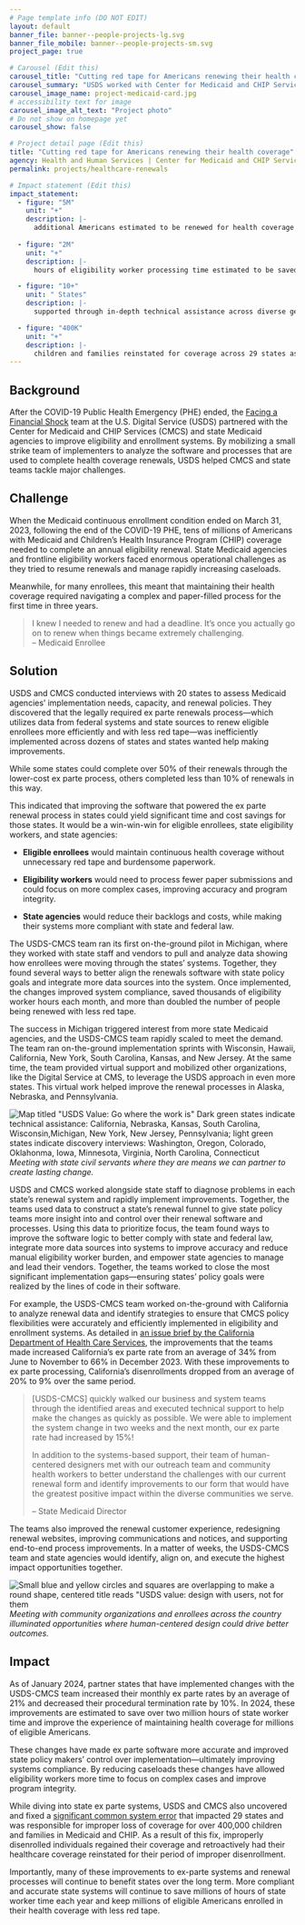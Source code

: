```yaml
---
# Page template info (DO NOT EDIT)
layout: default
banner_file: banner--people-projects-lg.svg
banner_file_mobile: banner--people-projects-sm.svg
project_page: true

# Carousel (Edit this)
carousel_title: "Cutting red tape for Americans renewing their health coverage"
carousel_summary: "USDS worked with Center for Medicaid and CHIP Services to partner with state Medicaid agencies to help improve state eligibility and enrollment systems."
carousel_image_name: project-medicaid-card.jpg
# accessibility text for image
carousel_image_alt_text: "Project photo"
# Do not show on homepage yet
carousel_show: false

# Project detail page (Edit this)
title: "Cutting red tape for Americans renewing their health coverage"
agency: Health and Human Services | Center for Medicaid and CHIP Services 
permalink: projects/healthcare-renewals

# Impact statement (Edit this)
impact_statement:
  - figure: "5M"
    unit: "+"
    description: |-
      additional Americans estimated to be renewed for health coverage via ex parte processing in 2024
      
  - figure: "2M"
    unit: "+"
    description: |-
      hours of eligibility worker processing time estimated to be saved in 2024

  - figure: "10+"
    unit: " States"
    description: |-
      supported through in-depth technical assistance across diverse geographies, populations, and needs

  - figure: "400K"
    unit: "+"
    description: |-
      children and families reinstated for coverage across 29 states as a result of actions taken by CMCS and supported by USDS
---
```


## Background

After the COVID-19 Public Health Emergency (PHE) ended, the [Facing a Financial Shock](https://www.performance.gov/cx/life-experiences/facing-a-financial-shock/) team at the U.S. Digital Service (USDS) partnered with the Center for Medicaid and CHIP Services (CMCS) and state Medicaid agencies to improve eligibility and enrollment systems. By mobilizing a small strike team of implementers to analyze the software and processes that are used to complete health coverage renewals, USDS helped CMCS and state teams tackle major challenges.
 



## Challenge

When the Medicaid continuous enrollment condition ended on March 31, 2023, following the end of the COVID-19 PHE, tens of millions of Americans with Medicaid and Children’s Health Insurance Program (CHIP) coverage needed to complete an annual eligibility renewal. State Medicaid agencies and frontline eligibility workers faced enormous operational challenges as they tried to resume renewals and manage rapidly increasing caseloads.

Meanwhile, for many enrollees, this meant that maintaining their health coverage required navigating a complex and paper-filled process for the first time in three years.


<blockquote class="pullquote" markdown="1">
I knew I needed to renew and had a deadline. It’s once you actually go on to renew when things became extremely challenging.
 <footer>– Medicaid Enrollee</footer>
</blockquote>


## Solution

USDS and CMCS conducted interviews with 20 states to assess Medicaid agencies’ implementation needs, capacity, and renewal policies. They discovered that the legally required ex parte renewals process—which utilizes data from federal systems and state sources to renew eligible enrollees more efficiently and with less red tape—was inefficiently implemented across dozens of states and states wanted help making improvements.

While some states could complete over 50% of their renewals through the lower-cost ex parte process, others completed less than 10% of renewals in this way.

This indicated that improving the software that powered the ex parte renewal process in states could yield significant time and cost savings for those states. It would be a win-win-win for eligible enrollees, state eligibility workers, and state agencies:

- **Eligible enrollees** would maintain continuous health coverage without unnecessary red tape and burdensome paperwork.

- **Eligibility workers** would need to process fewer paper submissions and could focus on more complex cases, improving accuracy and program integrity.

- **State agencies** would reduce their backlogs and costs, while making their systems more compliant with state and federal law.

The USDS-CMCS team ran its first on-the-ground pilot in Michigan, where they worked with state staff and vendors to pull and analyze data showing how enrollees were moving through the states’ systems. Together, they found several ways to better align the renewals software with state policy goals and integrate more data sources into the system. Once implemented, the changes improved system compliance, saved thousands of eligibility worker hours each month, and more than doubled the number of people being renewed with less red tape.

The success in Michigan triggered interest from more state Medicaid agencies, and the USDS-CMCS team rapidly scaled to meet the demand. The team ran on-the-ground implementation sprints with Wisconsin, Hawaii, California, New York, South Carolina, Kansas, and New Jersey. At the same time, the team provided virtual support and mobilized other organizations, like the Digital Service at CMS, to leverage the USDS approach in even more states. This virtual work helped improve the renewal processes in Alaska, Nebraska, and Pennsylvania. 


![Map titled "USDS Value: Go where the work is" Dark green states indicate technical assistance: California, Nebraska, Kansas, South Carolina, Wisconsin,Michigan, New York, New Jersey, Pennsylvania; light green states indicate discovery interviews: Washington, Oregon, Colorado, Oklahonma, Iowa, Minnesota, Virginia, North Carolina, Connecticut](../images/project-medicaid-map.jpg)
*Meeting with state civil servants where they are means we can partner to create lasting change.*



USDS and CMCS worked alongside state staff to diagnose problems in each state’s renewal system and rapidly implement improvements. Together, the teams used data to construct a state’s renewal funnel to give state policy teams more insight into and control over their renewal software and processes. Using this data to prioritize focus, the team found ways to improve the software logic to better comply with state and federal law, integrate more data sources into systems to improve accuracy and reduce manual eligibility worker burden, and empower state agencies to manage and lead their vendors. Together, the teams worked to close the most significant implementation gaps—ensuring states’ policy goals were realized by the lines of code in their software.

For example, the USDS-CMCS team worked on-the-ground with California to analyze renewal data and identify strategies to ensure that CMCS policy flexibilities were accurately and efficiently implemented in eligibility and enrollment systems. As detailed in [an issue brief by the California Department of Health Care Services](https://www.chhs.ca.gov/wp-content/uploads/2024/03/California-USDS-Issue-Brief-March-2024.pdf), the improvements that the teams made increased California’s ex parte rate from an average of 34% from June to November to 66% in December 2023. With these improvements to ex parte processing, California’s disenrollments dropped from an average of 20% to 9% over the same period.

<blockquote class="pullquote" markdown="1">
[USDS-CMCS] quickly walked our business and system teams through the identified areas and executed technical support to help make the changes as quickly as possible. We were able to implement the system change in two weeks and the next month, our ex parte rate had increased by 15%! 

In addition to the systems-based support, their team of human-centered designers met with our outreach team and community health workers to better understand the challenges with our current renewal form and identify improvements to our form that would have the greatest positive impact within the diverse communities we serve.

 <footer>– State Medicaid Director</footer>
</blockquote>


The teams also improved the renewal customer experience, redesigning renewal websites, improving communications and notices, and supporting end-to-end process improvements. In a matter of weeks, the USDS-CMCS team and state agencies would identify, align on, and execute the highest impact opportunities together. 

![Small blue and yellow circles and squares are overlapping to make a round shape, centered title reads "USDS value: design with users, not for them](../images/project-medicaid-value.jpg)
*Meeting with community organizations and enrollees across the country illuminated opportunities where human-centered design could drive better outcomes.*

## Impact

As of January 2024, partner states that have implemented changes with the USDS-CMCS team increased their monthly ex parte rates by an average of 21% and decreased their procedural termination rate by 10%. In 2024, these improvements are estimated to save over two million hours of state worker time and improve the experience of maintaining health coverage for millions of eligible Americans. 

These changes have made ex parte software more accurate and improved state policy makers’ control over implementation—ultimately improving systems compliance. By reducing caseloads these changes have allowed eligibility workers more time to focus on complex cases and improve program integrity. 

While diving into state ex parte systems, USDS and CMCS also uncovered and fixed a [significant common system error](https://www.hhs.gov/about/news/2023/09/21/coverage-half-million-children-families-reinstated-thanks-hhs-swift-action.html) that impacted 29 states and was responsible for improper loss of coverage for over 400,000 children and families in Medicaid and CHIP. As a result of this fix, improperly disenrolled individuals regained their coverage and retroactively had their healthcare coverage reinstated for their period of improper disenrollment.

Importantly, many of these improvements to ex-parte systems and renewal processes will continue to benefit states over the long term. More compliant and accurate state systems will continue to save millions of hours of state worker time each year and keep millions of eligible Americans enrolled in their health coverage with less red tape.
